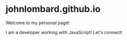 # johnlombard.github.io
Welcome to my personal page!

I am a developer working with JavaScript! Let's connect!